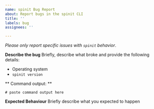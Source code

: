 ```yaml
---
name: spinit Bug Report
about: Report bugs in the spinit CLI
title: ''
labels: bug
assignees: ''

---
```


*Please only report specific issues with `spinit` behavior*.

**Describe the bug**
Briefly, describe what broke and provide the following details:

* Operating system
* `spinit version`

** Command output: **

```text
# paste command output here
```

**Expected Behaviour**
Briefly describe what you expected to happen